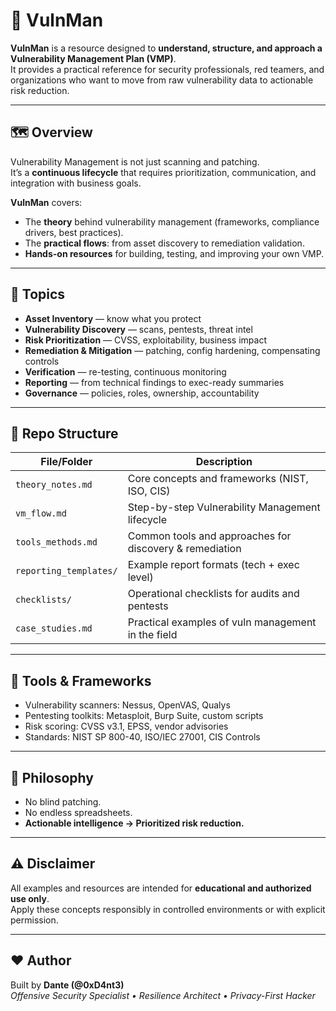 # 🔎 VulnMan

**VulnMan** is a resource designed to **understand, structure, and approach a Vulnerability Management Plan (VMP)**.  
It provides a practical reference for security professionals, red teamers, and organizations who want to move from raw vulnerability data to actionable risk reduction.

---

## 🗺️ Overview
Vulnerability Management is not just scanning and patching.  
It’s a **continuous lifecycle** that requires prioritization, communication, and integration with business goals.

**VulnMan** covers:
- The **theory** behind vulnerability management (frameworks, compliance drivers, best practices).
- The **practical flows**: from asset discovery to remediation validation.
- **Hands-on resources** for building, testing, and improving your own VMP.

---

## 📑 Topics
- **Asset Inventory** — know what you protect
- **Vulnerability Discovery** — scans, pentests, threat intel
- **Risk Prioritization** — CVSS, exploitability, business impact
- **Remediation & Mitigation** — patching, config hardening, compensating controls
- **Verification** — re-testing, continuous monitoring
- **Reporting** — from technical findings to exec-ready summaries
- **Governance** — policies, roles, ownership, accountability

---

## 📂 Repo Structure
| File/Folder                  | Description |
|-------------------------------|-------------|
| `theory_notes.md`             | Core concepts and frameworks (NIST, ISO, CIS) |
| `vm_flow.md`                  | Step-by-step Vulnerability Management lifecycle |
| `tools_methods.md`            | Common tools and approaches for discovery & remediation |
| `reporting_templates/`        | Example report formats (tech + exec level) |
| `checklists/`                 | Operational checklists for audits and pentests |
| `case_studies.md`             | Practical examples of vuln management in the field |

---

## 🧰 Tools & Frameworks
- Vulnerability scanners: Nessus, OpenVAS, Qualys
- Pentesting toolkits: Metasploit, Burp Suite, custom scripts
- Risk scoring: CVSS v3.1, EPSS, vendor advisories
- Standards: NIST SP 800-40, ISO/IEC 27001, CIS Controls

---

## 🧪 Philosophy
- No blind patching.  
- No endless spreadsheets.  
- **Actionable intelligence → Prioritized risk reduction.**

---

## ⚠️ Disclaimer
All examples and resources are intended for **educational and authorized use only**.  
Apply these concepts responsibly in controlled environments or with explicit permission.

---

## ❤️ Author
Built by **Dante (@0xD4nt3)**  
_Offensive Security Specialist • Resilience Architect • Privacy-First Hacker_
